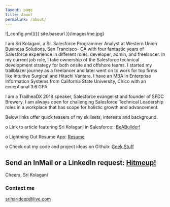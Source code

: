 ```yaml
---
layout: page
title: About
permalink: /about/
---
```

![_config.yml]({{ site.baseurl }}/images/me.jpg)

I am Sri Kolagani, a Sr. Salesforce Programmer Analyst at Western Union Business Solutions, San Francisco- CA with four fantastic years of Salesforce experience in different roles: developer, admin, and freelancer. In my current job role, I take ownership of the Salesforce technical development strategy for both onsite and offshore teams. I started my trailblazer journey as a freelancer and later went on to work for top firms like Intuitive Surgical and Hitachi Vantara. I have an MBA in Enterprise Information Systems from California State University, Chico with an exceptional 3.6 GPA. 

I am a TrailheaDX 2018 speaker, Salesforce evangelist and founder of SFDC Brewery. I am always open for challenging Salesforce Technical Leadership roles in a workplace that has scope for holistic growth and advancement. 

Below links offer quick teasers of my skillsets, interests and background.

o Link to article featuring Sri Kolagani in Salesforce:: [BeABuilder!](https://t.co/PqDKpq7Lmc)

o	Lightning Out Resume App: [Resume](https://goo.gl/ArFF3M)

o	Check out my code and project ideas on Github: [Geek Stuff](https://www.sfdcbrewery.github.io)

## Send an InMail or a LinkedIn request: [Hitmeup!](https://www.Linkedin.com/in/sriharideep)

Cheers,
Sri Kolagani

### Contact me

[sriharideep@live.com](mailto:sriharideep@live.com)
